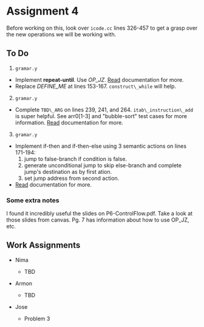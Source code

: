 
Assignment 4
=============

Before working on this, look over `icode.cc` lines 326-457 to get a grasp over the new operations we will be working with.


To Do
------

1. `gramar.y`
  - Implement __repeat-until__. Use _OP\_JZ_. [Read](./cs3323-SP21-a4.pdf) documentation for more. 
  - Replace _DEFINE\_ME_ at lines 153-167. `construct\_while` will help.

2. `gramar.y`
  - Complete `TBD\_ARG` on lines 239, 241, and 264. `itab\_instruction\_add` is super helpful. See arr0\[1-3\] and "bubble-sort" test cases for more information. [Read](./cs3323-SP21-a4.pdf) documentation for more. 

3. `gramar.y`
  - Implement if-then and if-then-else using 3 semantic actions on lines 171-194:
    1. jump to false-branch if condition is false.
    2. generate unconditional jump to skip else-branch and complete jump's destination as by first ation.
    3. set jump address from second action.
  - [Read](./cs3323-SP21-a4.pdf) documentation for more. 


### Some extra notes

I found it incredibly useful the slides on P6-ControlFlow.pdf. Take a look at those slides from canvas. Pg. 7 has information about how to use OP_JZ, etc.



Work Assignments
-----------------

* Nima
  - TBD

* Armon
  - TBD

* Jose
  - Problem 3